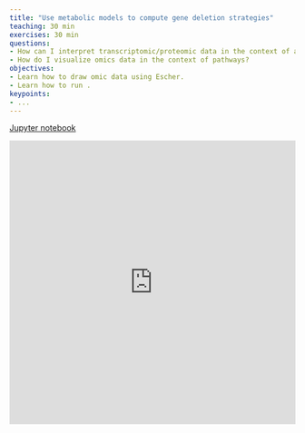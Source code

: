 ```yaml
---
title: "Use metabolic models to compute gene deletion strategies"
teaching: 30 min
exercises: 30 min
questions:
- How can I interpret transcriptomic/proteomic data in the context of a metabolic model?
- How do I visualize omics data in the context of pathways?
objectives:
- Learn how to draw omic data using Escher.
- Learn how to run .
keypoints:
- ...
---
```


[Jupyter notebook](http://nbviewer.jupyter.org/github/biosustain/cell-factory-design-course/blob/master/01-Getting-started.ipynb)

<iframe id="Example2"
    name="Example2"
    title="Example2"
    width="100%"
    height="500"
    frameborder="0"
    scrolling="yes"
    marginheight="0"
    marginwidth="0"
    src="http://nbviewer.jupyter.org/github/biosustain/cameo-notebooks/blob/master/01-quick-start.ipynb">
</iframe>
